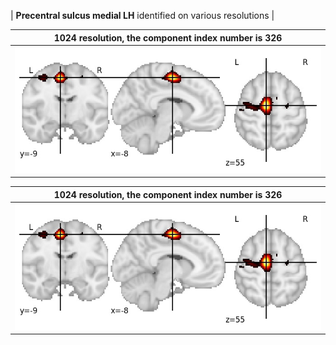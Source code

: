 


| **Precentral sulcus medial LH** identified on various resolutions |

| 1024 resolution, the component index number is 326|  
|:---:|  
| ![Component 1024](../1024/final/326.jpg "From component 1024: Precentral sulcus medial LH") |

| 1024 resolution, the component index number is 326|  
|:---:|  
| ![Component 1024](../1024/final/326.jpg "From component 1024: Precentral sulcus medial LH") |